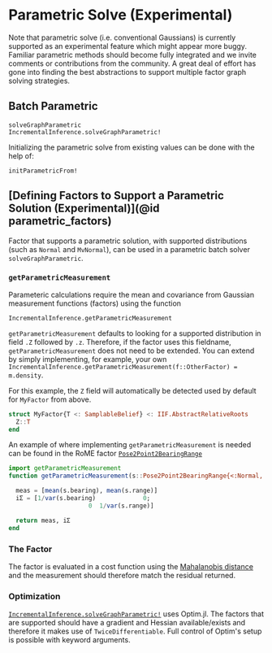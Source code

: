 
# Parametric Solve (Experimental)

Note that parametric solve (i.e. conventional Gaussians) is currently supported as an experimental feature which might appear more buggy.  Familiar parametric methods should become fully integrated and we invite comments or contributions from the community.  A great deal of effort has gone into finding the best abstractions to support multiple factor graph solving strategies.

## Batch Parametric

```@docs
solveGraphParametric
IncrementalInference.solveGraphParametric!
```

Initializing the parametric solve from existing values can be done with the help of:

```@docs
initParametricFrom!
```

## [Defining Factors to Support a Parametric Solution (Experimental)](@id parametric_factors)

Factor that supports a parametric solution, with supported distributions (such as `Normal` and `MvNormal`), can be used in a parametric batch solver `solveGraphParametric`. 


### `getParametricMeasurement`

Parameteric calculations require the mean and covariance from Gaussian measurement functions (factors) using the function

```@docs
IncrementalInference.getParametricMeasurement
```

`getParametricMeasurement` defaults to looking for a supported distribution in field `.Z` followed by `.z`. Therefore, if the factor uses this fieldname, `getParametricMeasurement` does not need to be extended.  You can extend by simply implementing, for example, your own `IncrementalInference.getParametricMeasurement(f::OtherFactor) = m.density`.

For this example, the `Z` field will automatically be detected used by default for `MyFactor` from above.

```julia
struct MyFactor{T <: SamplableBelief} <: IIF.AbstractRelativeRoots
  Z::T
end
```

An example of where implementing `getParametricMeasurement` is needed can be found in the RoME factor [`Pose2Point2BearingRange`](@ref)
```julia
import getParametricMeasurement
function getParametricMeasurement(s::Pose2Point2BearingRange{<:Normal, <:Normal})

  meas = [mean(s.bearing), mean(s.range)]
  iΣ = [1/var(s.bearing)             0;
                      0  1/var(s.range)]

  return meas, iΣ
end
```

### The Factor
The factor is evaluated in a cost function using the [Mahalanobis distance](https://en.wikipedia.org/wiki/Mahalanobis_distance) and the measurement should therefore match the residual returned.  

### Optimization
[`IncrementalInference.solveGraphParametric!`](@ref) uses Optim.jl. The factors that are supported should have a gradient and Hessian available/exists and therefore it makes use of `TwiceDifferentiable`. Full control of Optim's setup is possible with keyword arguments.  


